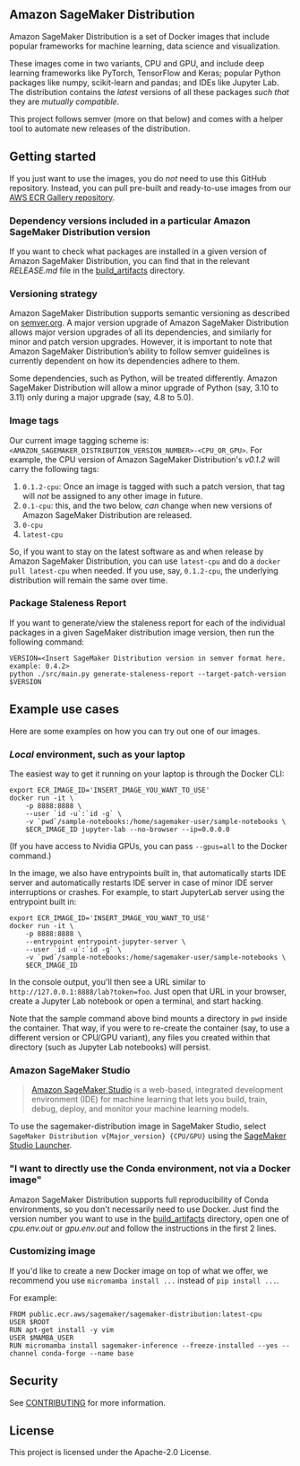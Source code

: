 ## Amazon SageMaker Distribution

Amazon SageMaker Distribution is a set of Docker images that include popular frameworks for machine learning, data
science and visualization.

These images come in two variants, CPU and GPU, and include deep learning frameworks like PyTorch, TensorFlow and
Keras; popular Python packages like numpy, scikit-learn and pandas; and IDEs like Jupyter Lab. The distribution contains
the _latest_ versions of all these packages _such that_ they are _mutually compatible_.

This project follows semver (more on that below) and comes with a helper tool to automate new releases of the
distribution.

## Getting started

If you just want to use the images, you do _not_ need to use this GitHub repository. Instead, you can pull pre-built
and ready-to-use images from our [AWS ECR Gallery repository](https://gallery.ecr.aws/sagemaker/sagemaker-distribution).

### Dependency versions included in a particular Amazon SageMaker Distribution version

If you want to check what packages are installed in a given version of Amazon SageMaker Distribution, you can find that
in the relevant _RELEASE.md_ file in the [build_artifacts](build_artifacts) directory.

### Versioning strategy

Amazon SageMaker Distribution supports semantic versioning as described on [semver.org](https://semver.org/). A major 
version upgrade of Amazon SageMaker Distribution allows major version upgrades of all its dependencies, and similarly
for minor and patch version upgrades. However, it is important to note that Amazon SageMaker Distribution’s ability to
follow semver guidelines is currently dependent on how its dependencies adhere to them.

Some dependencies, such as Python, will be treated differently. Amazon SageMaker Distribution will allow a minor
upgrade of Python (say, 3.10 to 3.11) only during a major upgrade (say, 4.8 to 5.0).

### Image tags

Our current image tagging scheme is: `<AMAZON_SAGEMAKER_DISTRIBUTION_VERSION_NUMBER>-<CPU_OR_GPU>`. For example, the CPU
version of Amazon SageMaker Distribution's _v0.1.2_ will carry the following tags:

1. `0.1.2-cpu`: Once an image is tagged with such a patch version, that tag will _not_ be assigned to any other image
in future.
1. `0.1-cpu`: this, and the two below, _can_ change when new versions of Amazon SageMaker Distribution are released.
1. `0-cpu`
1. `latest-cpu`

So, if you want to stay on the latest software as and when release by Amazon SageMaker Distribution, you can use
`latest-cpu` and do a `docker pull latest-cpu` when needed. If you use, say, `0.1.2-cpu`, the underlying distribution
will remain the same over time.

### Package Staleness Report

If you want to generate/view the staleness report for each of the individual packages in a given 
SageMaker distribution image version, then run the following command:

```
VERSION=<Insert SageMaker Distribution version in semver format here. example: 0.4.2>
python ./src/main.py generate-staleness-report --target-patch-version $VERSION
```



## Example use cases

Here are some examples on how you can try out one of our images.

### _Local_ environment, such as your laptop

The easiest way to get it running on your laptop is through the Docker CLI:

```shell
export ECR_IMAGE_ID='INSERT_IMAGE_YOU_WANT_TO_USE'
docker run -it \
    -p 8888:8888 \
    --user `id -u`:`id -g` \
    -v `pwd`/sample-notebooks:/home/sagemaker-user/sample-notebooks \
    $ECR_IMAGE_ID jupyter-lab --no-browser --ip=0.0.0.0
```

(If you have access to Nvidia GPUs, you can pass `--gpus=all` to the Docker command.)

In the image, we also have entrypoints built in, that automatically starts IDE server and automatically restarts
IDE server in case of minor IDE server interruptions or crashes. For example, to start JupyterLab server using the
entrypoint built in:
```shell
export ECR_IMAGE_ID='INSERT_IMAGE_YOU_WANT_TO_USE'
docker run -it \
    -p 8888:8888 \
    --entrypoint entrypoint-jupyter-server \
    --user `id -u`:`id -g` \
    -v `pwd`/sample-notebooks:/home/sagemaker-user/sample-notebooks \
    $ECR_IMAGE_ID
```

In the console output, you'll then see a URL similar to `http://127.0.0.1:8888/lab?token=foo`. Just open that URL in
your browser, create a Jupyter Lab notebook or open a terminal, and start hacking.

Note that the sample command above bind mounts a directory in `pwd` inside the container. That way, if you were to
re-create the container (say, to use a different version or CPU/GPU variant), any files you created within that
directory (such as Jupyter Lab notebooks) will persist.

### Amazon SageMaker Studio

> [Amazon SageMaker Studio](https://docs.aws.amazon.com/sagemaker/latest/dg/studio.html) is a web-based, integrated 
> development environment (IDE) for machine learning that lets you build, train, debug, deploy, and monitor your
> machine learning models.

To use the sagemaker-distribution image in SageMaker Studio, select `SageMaker Distribution v{Major_version} {CPU/GPU}` using the [SageMaker Studio Launcher](https://docs.aws.amazon.com/sagemaker/latest/dg/studio-launcher.html).

### "I want to directly use the Conda environment, not via a Docker image"

Amazon SageMaker Distribution supports full reproducibility of Conda environments, so you don't necessarily need to use
Docker. Just find the version number you want to use in the [build_artifacts](build_artifacts) directory, open one of
_cpu.env.out_ or _gpu.env.out_ and follow the instructions in the first 2 lines.

### Customizing image

If you'd like to create a new Docker image on top of what we offer, we recommend you use `micromamba install ...` instead of `pip install ...`.

For example:
```
FROM public.ecr.aws/sagemaker/sagemaker-distribution:latest-cpu
USER $ROOT
RUN apt-get install -y vim
USER $MAMBA_USER
RUN micromamba install sagemaker-inference --freeze-installed --yes --channel conda-forge --name base
```

## Security

See [CONTRIBUTING](CONTRIBUTING.md#security-issue-notifications) for more information.

## License

This project is licensed under the Apache-2.0 License.
